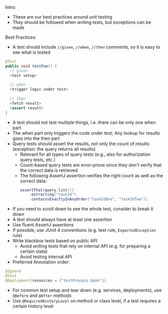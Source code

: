 Intro:

* These are our best practices around unit testing
* They should be followed when writing tests, but exceptions can be made

Best Practices:

* A test should include `//given`, `//when`, `//then` comments, so it is easy to see what is tested
```java
@Test
public void testFoo() {
  // given
  <test setup>
  
  // when
  <trigger logic under test>
  
  // then
  <fetch result>  
  <assert result>
}
```
* A test should not test multiple things, i.e. there can be only one when part
* The when part only triggers the code under test; Any lookup for results goes into the then part
* Query tests should assert the results, not only the count of results (exception: the query returns all results)
  * Relevant for all types of query tests (e.g., also for authorization query tests, etc.)
  * Count-based query tests are error-prone since they don't verify that the correct data is retrieved
  * The following AssertJ assertion verifies the right count as well as the correct data: 
    ```java 
    assertThat(query.list())
        .extracting("taskId")
        .containsExactlyInAnyOrder("taskIdOne", "taskIdTwo");
    ```
* If you need to scroll down to see the whole test, consider to break it down
* A test should always have at least one assertion
* Use fluent AssertJ assertions
* If possible, use JUnit 4 conventions (e.g. test rule, `ExpectedException` rule)
* Write blackbox tests based on public API
  * Avoid writing tests that rely on internal API (e.g. for preparing a certain state)
  * Avoid testing internal API
* Preferred Annotation order:
```java
@Ignore
@Test
@Deployment(resources = {"testProcess.bpmn"})
```
* For common test setup and tear down (e.g. services, deployments), use `@Before` and `@After` methods
* Use `@RequiredHistoryLevel` on method or class level, if a test requires a certain history level
